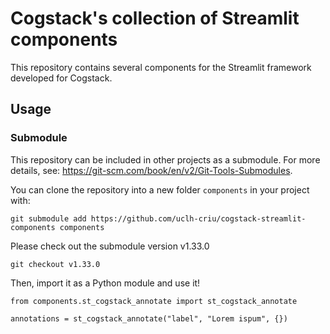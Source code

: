 # Cogstack's collection of Streamlit components

This repository contains several components for the Streamlit framework
developed for Cogstack.

## Usage

### Submodule
This repository can be included in other projects as a submodule. For more
details, see: https://git-scm.com/book/en/v2/Git-Tools-Submodules.

You can clone the repository into a new folder `components` in your project with:
```
git submodule add https://github.com/uclh-criu/cogstack-streamlit-components components
```

Please check out the submodule version v1.33.0
```
git checkout v1.33.0
```

Then, import it as a Python module and use it!
```
from components.st_cogstack_annotate import st_cogstack_annotate

annotations = st_cogstack_annotate("label", "Lorem ispum", {})
```
